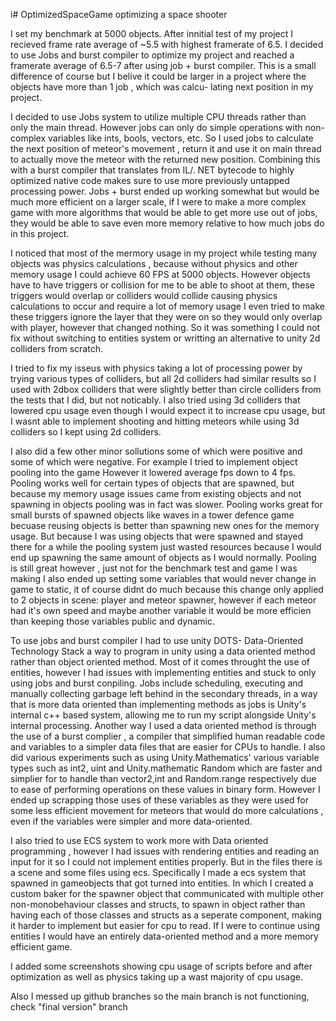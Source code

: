 i# OptimizedSpaceGame
optimizing a space shooter

I set my benchmark at 5000 objects. After innitial test of my project I recieved frame rate average of ~5.5 with highest framerate of 6.5. 
I decided to use Jobs and burst compiler to optimize my project and reached a framerate average of 6.5-7 after using job + burst compiler.
This is a small difference of course but I belive it could be larger in a project where the objects have more than 1 job , which was calcu-
lating next position in my project. 


I decided to use Jobs system to utilize multiple CPU threads rather than only the main thread. However jobs can only do simple operations with non-
complex variables like ints, bools, vectors, etc. So I used jobs to calculate the next position of meteor's movement , return it and use it on main 
thread to actually move the meteor with the returned new position. Combining this with a burst compiler that translates from IL/. NET bytecode 
to highly optimized native code makes sure to use more previously untapped processing power. Jobs + burst ended up working somewhat but would be much more efficient on
a larger scale, if I were to make a more complex game with more algorithms that would be able to get more use out of jobs, they would be able to save even more memory 
relative to how much jobs do in this project.

I noticed that most of the mermory usage in my project while testing many objects was physics calculations , because without physics and other 
memory usage I could achieve 60 FPS at 5000 objects. However objects have to have triggers or collision for me to be able to shoot at them,
these triggers would overlap or colliders would collide causing physics calculations to occur and require a lot of memory usage I even tried 
to make these triggers ignore the layer that they were on so they would only overlap with player, however that changed nothing. 
So it was something I could not fix without switching to entities system or writting an alternative to unity 2d colliders from scratch.


I tried to fix my isseus with physics taking a lot of processing power by trying various types of colliders, but all 2d colliders had similar results
so I used with 2dbox colliders that were slightly better than circle colliders from the tests that I did, but not noticably. I also tried using 3d 
colliders that lowered cpu usage even though I would expect it to increase cpu usage, but I wasnt able to implement shooting and hitting meteors while
using 3d colliders so I kept using 2d colliders.

I also did a few other minor sollutions some of which were positive and some of which were negative. For example I tried to implement object pooling into the game
However it lowered average fps down to 4 fps. Pooling works well for certain types of objects that are spawned, but because my memory usage issues came from existing objects
and not spawning in objects pooling was in fact was slower. Pooling works great for small bursts of spawned objects like waves in a tower defence game becuase reusing objects
is better than spawning new ones for the memory usage. But because I was using objects that were spawned and stayed there for a while the pooling system just wasted resources 
because I would end up spawning the same amount of objects as I would normally. Pooling is still great however , just not for the benchmark test and game I was making 
I also ended up setting some variables that would never change in game to static, it of course didnt do much because this change only applied to 2 objects in scene: player
and meteor spawner, however if each meteor had it's own speed and maybe another variable it would be more efficien than keeping those variables public and dynamic.

To use jobs and burst compiler I had to use unity DOTS- Data-Oriented Technology Stack a way to program in unity using a data oriented method rather than
object oriented method. Most of it comes throught the use of entities, however I had issues with implementing entities and stuck to only using jobs and burst conpiling. 
Jobs include scheduling, executing and manually collecting garbage left behind in the secondary threads, in a way that is more data oriented than 
implementing methods as jobs is Unity's internal c++ based system, allowing me to run my script alongside Unity's internal processing.
Another way I used a data oriented method is through the use of a burst complier , a compiler that simplified human readable code and
variables to a simpler data files that are easier for CPUs to handle. I also did various experiments such as using Unity.Mathematics' various variable types 
such as int2, uint and Unity.mathematic Random  which are faster and simplier for to handle than vector2,int and Random.range respectively due to ease
of performing operations on these values in binary form. However I ended up scrapping those uses of these variables as they were used for some 
less efficient movement for meteors that would do more calculations , even if the variables were simpler and more data-oriented. 

I also tried to use ECS system to work more with Data oriented programming , however I had issues with rendering entities and reading an input for it so I could not
implement entities properly. But in the files there is a scene and some files using ecs. Specifically I made a ecs system that spawned in gameobjects that got turned into
entities. In which I created a custom baker for the spawner object that communicated with multiple other non-monobehaviour classes and structs, to spawn in object rather
than having each of those classes and structs as a seperate component, making it harder to implement but easier for cpu to read. If I were to continue using entities I would
have an entirely data-oriented method and a more memory efficient game.

I added some screenshots showing cpu usage of scripts before and after optimization as well as physics taking up a wast majority of cpu usage. 

Also I messed up github branches so the main branch is not functioning, check "final version" branch
